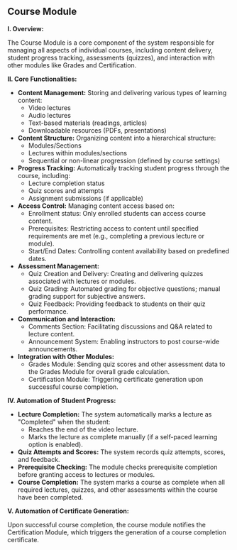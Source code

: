 ## Course Module 

**I. Overview:**

The Course Module is a core component of the system responsible for managing all aspects of individual courses, including content delivery, student progress tracking, assessments (quizzes), and interaction with other modules like Grades and Certification.

**II. Core Functionalities:**

* **Content Management:**  Storing and delivering various types of learning content:
    * Video lectures
    * Audio lectures
    * Text-based materials (readings, articles)
    * Downloadable resources (PDFs, presentations)
* **Content Structure:** Organizing content into a hierarchical structure:
    * Modules/Sections
    * Lectures within modules/sections
    * Sequential or non-linear progression (defined by course settings)
* **Progress Tracking:**  Automatically tracking student progress through the course, including:
    * Lecture completion status
    * Quiz scores and attempts
    * Assignment submissions (if applicable)
* **Access Control:**  Managing content access based on:
    * Enrollment status: Only enrolled students can access course content.
    * Prerequisites:  Restricting access to content until specified requirements are met (e.g., completing a previous lecture or module).
    * Start/End Dates:  Controlling content availability based on predefined dates. 
* **Assessment Management:**
    * Quiz Creation and Delivery:  Creating and delivering quizzes associated with lectures or modules.
    * Quiz Grading:  Automated grading for objective questions; manual grading support for subjective answers.
    * Quiz Feedback: Providing feedback to students on their quiz performance.
* **Communication and Interaction:**
    * Comments Section: Facilitating discussions and Q&A related to lecture content.
    * Announcement System: Enabling instructors to post course-wide announcements.
* **Integration with Other Modules:**
    * Grades Module: Sending quiz scores and other assessment data to the Grades Module for overall grade calculation.
    * Certification Module:  Triggering certificate generation upon successful course completion.

**IV.  Automation of Student Progress:**

* **Lecture Completion:**  The system automatically marks a lecture as "Completed" when the student:
    * Reaches the end of the video lecture.
    * Marks the lecture as complete manually (if a self-paced learning option is enabled). 
* **Quiz Attempts and Scores:**  The system records quiz attempts, scores, and feedback.
* **Prerequisite Checking:** The module checks prerequisite completion before granting access to lectures or modules.
* **Course Completion:** The system marks a course as complete when all required lectures, quizzes, and other assessments within the course have been completed.

**V. Automation of Certificate Generation:**

Upon successful course completion, the course module notifies the Certification Module, which triggers the generation of a course completion certificate.

